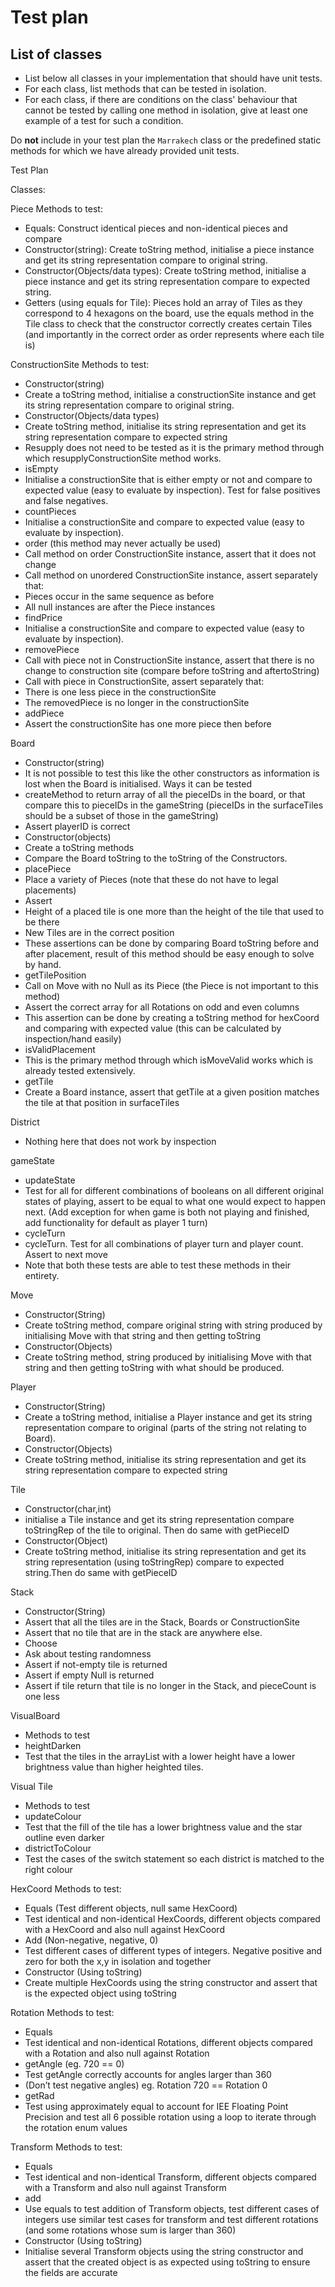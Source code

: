 # Test plan

## List of classes

* List below all classes in your implementation that should have unit tests.
* For each class, list methods that can be tested in isolation.
* For each class, if there are conditions on the class' behaviour that cannot
  be tested by calling one method in isolation, give at least one example of
  a test for such a condition.

Do **not** include in your test plan the `Marrakech` class or the predefined
static methods for which we have already provided unit tests.

Test Plan

Classes:

Piece
Methods to test:
- Equals: Construct identical pieces and non-identical pieces and compare
- Constructor(string): Create toString method, initialise a piece instance and get its string representation compare to original string.
- Constructor(Objects/data types): Create toString method, initialise a piece instance and get its string representation compare to expected string.
- Getters (using equals for Tile): Pieces hold an array of Tiles as they correspond to 4 hexagons on the board, use the equals method in the Tile class to check that the constructor correctly creates certain Tiles (and importantly in the correct order as order represents where each tile is)



ConstructionSite
Methods to test:
- Constructor(string)
- Create a toString method, initialise a constructionSite instance and get its string representation compare to original string.
- Constructor(Objects/data types)
- Create toString method, initialise its string representation and get its string representation compare to expected string
- Resupply does not need to be tested as it is the primary method through which resupplyConstructionSite method works.
- isEmpty
- Initialise a constructionSite that is either empty or not and compare to expected value (easy to evaluate by inspection). Test for false positives and false negatives.
- countPieces
- Initialise a constructionSite and compare to expected value (easy to evaluate by inspection).
- order (this method may never actually be used)
- Call method on order ConstructionSite instance, assert that it does not change
- Call method on unordered ConstructionSite instance, assert separately that:
- Pieces occur in the same sequence as before
- All null instances are after the Piece instances
- findPrice
- Initialise a constructionSite and compare to expected value (easy to evaluate by inspection).
- removePiece
- Call with piece not in ConstructionSite instance, assert that there is no change to construction site (compare before toString and aftertoString)
- Call with piece in ConstructionSite, assert separately that:
- There is one less piece in the constructionSite
- The removedPiece is no longer in the constructionSite
- addPiece
- Assert the constructionSite has one more piece then before


Board
- Constructor(string)
- It is not possible to test this like the other constructors as information is lost when the Board is initialised. Ways it can be tested
- createMethod to return array of all the pieceIDs in the board, or that compare this to pieceIDs in the gameString (pieceIDs in the surfaceTiles should be a subset of those in the gameString)
- Assert playerID is correct
- Constructor(objects)
- Create a toString methods
- Compare the Board toString to the toString of the Constructors.
- placePiece
- Place a variety of Pieces (note that these do not have to legal placements)
- Assert
- Height of a placed tile is one more than the height of the tile that used to be there
- New Tiles are in the correct position
- These assertions can be done by comparing Board toString before and after placement, result of this method should be easy enough to solve by hand.
- getTilePosition
- Call on Move with no Null as its Piece (the Piece is not important to this method)
- Assert the correct array for all Rotations on odd and even columns
- This assertion can be done by creating a toString method for hexCoord and comparing with expected value (this can be calculated by inspection/hand easily)
- isValidPlacement
- This is the primary method through which isMoveValid works which is already tested extensively.
- getTile
- Create a Board instance, assert that getTile at a given position matches the tile at that position in surfaceTiles


District
- Nothing here that does not work by inspection

gameState
- updateState
- Test for all for different combinations of booleans on all different original states of playing, assert to be equal to what one would expect to happen next. (Add exception for when game is both not playing and finished, add functionality for default as player 1 turn)
- cycleTurn
- cycleTurn. Test for all combinations of player turn and player count. Assert to next move
- Note that both these tests are able to test these methods in their entirety.


Move
- Constructor(String)
- Create toString method, compare original string with string produced by initialising Move with that string and then getting toString
- Constructor(Objects)
- Create toString method, string produced by initialising Move with that string and then getting toString with what should be produced.


Player
- Constructor(String)
- Create a toString method, initialise a Player instance and get its string representation compare to original (parts of the string not relating to Board).
- Constructor(Objects)
- Create toString method, initialise its string representation and get its string representation compare to expected string


Tile
- Constructor(char,int)
- initialise a Tile instance and get its string representation compare toStringRep of the tile to original. Then do same with getPieceID
- Constructor(Object)
- Create toString method, initialise its string representation and get its string representation (using toStringRep) compare to expected string.Then do same with getPieceID


Stack
- Constructor(String)
- Assert that all the tiles are in the Stack, Boards or ConstructionSite
- Assert that no tile that are in the stack are anywhere else.
- Choose
- Ask about testing randomness
- Assert if not-empty tile is returned
- Assert if empty Null is returned
- Assert if tile return that tile is no longer in the Stack, and pieceCount is one less


VisualBoard
- Methods to test
- heightDarken 
- Test that the tiles in the arrayList with a lower height have a lower brightness value than higher heighted tiles.


Visual Tile
- Methods to test
- updateColour 
- Test that the fill of the tile has a lower brightness value and the star outline even darker
- districtToColour 
- Test the cases of the switch statement so each district is matched to the right colour


HexCoord
Methods to test:
- Equals (Test different objects, null same HexCoord)
- Test identical and non-identical HexCoords, different objects compared with a HexCoord and also null against HexCoord
- Add (Non-negative, negative, 0) 
- Test different cases of different types of integers. Negative positive and zero for both the x,y in isolation and together
- Constructor (Using toString)
- Create multiple HexCoords using the string constructor and assert that is the expected object using toString

Rotation
Methods to test:
- Equals 
- Test identical and non-identical Rotations, different objects compared with a Rotation and also null against Rotation
- getAngle (eg. 720 == 0)
- Test getAngle correctly accounts for angles larger than 360
- (Don’t test negative angles) eg.  Rotation 720 == Rotation 0 
- getRad 
- Test using approximately equal to account for IEE Floating Point Precision and test all 6 possible rotation using a loop to iterate through the rotation enum values


Transform
Methods to test:
- Equals 
- Test identical and non-identical Transform, different objects compared with a Transform and also null against Transform
- add  
- Use equals to test addition of Transform objects, test different cases of integers use similar test cases for transform and test different rotations (and some rotations whose sum is larger than 360)
- Constructor (Using toString)
- Initialise several Transform objects using the string constructor and assert that the created object is as expected using toString to ensure the fields are accurate

